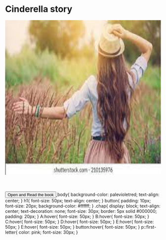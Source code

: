 <!DOCTYPE html>
<html lang="en">
  <head>
    <meta charset="UTF-8" />
    <meta http-equiv="X-UA-Compatible" content="IE=edge" />
    <meta name="viewport" content="width=device-width,initial-scale=1.0" />
    <title>Document</title>
    <link rel="stylesheet" href="index.css" />
  </head>
  <body>
      <h1><b>Cinderella story</b></h1>
      <img src="image10.jpg" width="100%" height="500px"/>
          <br/>
          <br/>
          <br/>
          <br/>
          <a href="next.html">
          <button>Open and Read the book</button>
      </a>
      </body>
</html>
body{
    background-color: palevioletred;
    text-align: center;
}
h1{
    font-size: 50px;
    text-align: center;
}
button{
    padding: 10px;
    font-size: 20px;
    background-color: #ffffff;
}
.chap{
    display: block;
    text-align: center;
    text-decoration: none;
    font-size: 30px;
    border: 5px solid #000000;
    padding: 20px;
}
A:hover{
    font-size: 50px;
}
B:hover{
    font-size: 50px;
}
C:hover{
    font-size: 50px;
}
D:hover{
    font-size: 50px;
}
E:hover{
    font-size: 50px;
}
E:hover{
    font-size: 50px;
}
button:hover{
    font-size: 50px;
}
p::first-letter{
    color: pink;
    font-size: 30px;
}

